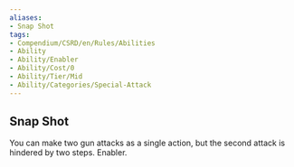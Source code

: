 ```yaml
---
aliases:
- Snap Shot
tags:
- Compendium/CSRD/en/Rules/Abilities
- Ability
- Ability/Enabler
- Ability/Cost/0
- Ability/Tier/Mid
- Ability/Categories/Special-Attack
---
```


  
## Snap Shot  
You can make two gun attacks as a single action, but the second attack is hindered by two steps. Enabler.